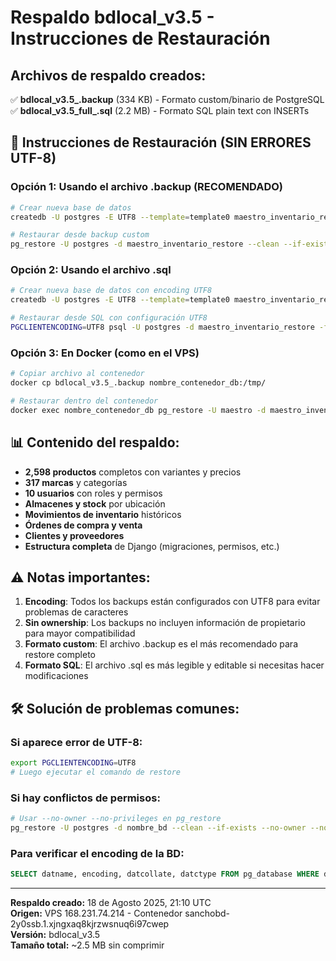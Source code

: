 # Respaldo bdlocal_v3.5 - Instrucciones de Restauración

## Archivos de respaldo creados:

✅ **bdlocal_v3.5_.backup** (334 KB) - Formato custom/binario de PostgreSQL
✅ **bdlocal_v3.5_full_.sql** (2.2 MB) - Formato SQL plain text con INSERTs

## 🔄 Instrucciones de Restauración (SIN ERRORES UTF-8)

### Opción 1: Usando el archivo .backup (RECOMENDADO)

```bash
# Crear nueva base de datos
createdb -U postgres -E UTF8 --template=template0 maestro_inventario_restore

# Restaurar desde backup custom
pg_restore -U postgres -d maestro_inventario_restore --clean --if-exists --verbose bdlocal_v3.5_.backup
```

### Opción 2: Usando el archivo .sql

```bash
# Crear nueva base de datos con encoding UTF8
createdb -U postgres -E UTF8 --template=template0 maestro_inventario_restore

# Restaurar desde SQL con configuración UTF8
PGCLIENTENCODING=UTF8 psql -U postgres -d maestro_inventario_restore -f bdlocal_v3.5_full_.sql
```

### Opción 3: En Docker (como en el VPS)

```bash
# Copiar archivo al contenedor
docker cp bdlocal_v3.5_.backup nombre_contenedor_db:/tmp/

# Restaurar dentro del contenedor
docker exec nombre_contenedor_db pg_restore -U maestro -d maestro_inventario --clean --if-exists /tmp/bdlocal_v3.5_.backup
```

## 📊 Contenido del respaldo:

- **2,598 productos** completos con variantes y precios
- **317 marcas** y categorías
- **10 usuarios** con roles y permisos
- **Almacenes y stock** por ubicación
- **Movimientos de inventario** históricos
- **Órdenes de compra y venta**
- **Clientes y proveedores**
- **Estructura completa** de Django (migraciones, permisos, etc.)

## ⚠️ Notas importantes:

1. **Encoding**: Todos los backups están configurados con UTF8 para evitar problemas de caracteres
2. **Sin ownership**: Los backups no incluyen información de propietario para mayor compatibilidad
3. **Formato custom**: El archivo .backup es el más recomendado para restore completo
4. **Formato SQL**: El archivo .sql es más legible y editable si necesitas hacer modificaciones

## 🛠️ Solución de problemas comunes:

### Si aparece error de UTF-8:
```bash
export PGCLIENTENCODING=UTF8
# Luego ejecutar el comando de restore
```

### Si hay conflictos de permisos:
```bash
# Usar --no-owner --no-privileges en pg_restore
pg_restore -U postgres -d nombre_bd --clean --if-exists --no-owner --no-privileges archivo.backup
```

### Para verificar el encoding de la BD:
```sql
SELECT datname, encoding, datcollate, datctype FROM pg_database WHERE datname = 'maestro_inventario';
```

---
**Respaldo creado:** 18 de Agosto 2025, 21:10 UTC  
**Origen:** VPS 168.231.74.214 - Contenedor sanchobd-2y0ssb.1.xjngxaq8kjrzwsnuq6i97cwep  
**Versión:** bdlocal_v3.5  
**Tamaño total:** ~2.5 MB sin comprimir
